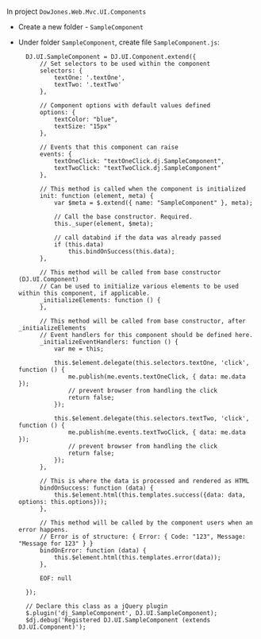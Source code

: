 ﻿In project `DowJones.Web.Mvc.UI.Components`

* Create a new folder - `SampleComponent`

* Under folder `SampleComponent`, create file `SampleComponent.js`:

		DJ.UI.SampleComponent = DJ.UI.Component.extend({
			// Set selectors to be used within the component
			selectors: {
				textOne: '.textOne',
				textTwo: '.textTwo'
			},
        
			// Component options with default values defined
			options: {
				textColor: "blue",
				textSize: "15px"
			},
        
			// Events that this component can raise
			events: {
				textOneClick: "textOneClick.dj.SampleComponent",
				textTwoClick: "textTwoClick.dj.SampleComponent"
			},

			// This method is called when the component is initialized
			init: function (element, meta) {
				var $meta = $.extend({ name: "SampleComponent" }, meta);

				// Call the base constructor. Required.
				this._super(element, $meta);

				// call databind if the data was already passed
				if (this.data)
					this.bindOnSuccess(this.data);
			},

			// This method will be called from base constructor (DJ.UI.Component)
			// Can be used to initialize various elements to be used within this component, if applicable.
			_initializeElements: function () {
			},

			// This method will be called from base constructor, after _initializeElements
			// Event handlers for this component should be defined here.
			_initializeEventHandlers: function () {
				var me = this;

				this.$element.delegate(this.selectors.textOne, 'click', function () {
					me.publish(me.events.textOneClick, { data: me.data });
					// prevent browser from handling the click
					return false;
				});

				this.$element.delegate(this.selectors.textTwo, 'click', function () {
					me.publish(me.events.textTwoClick, { data: me.data });
					// prevent browser from handling the click
					return false;
				});
			},

			// This is where the data is processed and rendered as HTML
			bindOnSuccess: function (data) {
				this.$element.html(this.templates.success({data: data, options: this.options}));
			},

			// This method will be called by the component users when an error happens.
			// Error is of structure: { Error: { Code: "123", Message: "Message for 123" } }
			bindOnError: function (data) {
				this.$element.html(this.templates.error(data));
			},

			EOF: null

		});

		// Declare this class as a jQuery plugin
		$.plugin('dj_SampleComponent', DJ.UI.SampleComponent);
		$dj.debug('Registered DJ.UI.SampleComponent (extends DJ.UI.Component)');